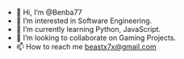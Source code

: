 - 👋 Hi, I’m @Benba77
- 👀 I’m interested in Software Engineering.
- 🌱 I’m currently learning Python, JavaScript.
- 💞️ I’m looking to collaborate on Gaming Projects.
- 📫 How to reach me beastx7x@gmail.com

<!---
Benba77/Benba77 is a ✨ special ✨ repository because its `README.md` (this file) appears on your GitHub profile.
You can click the Preview link to take a look at your changes.
--->
